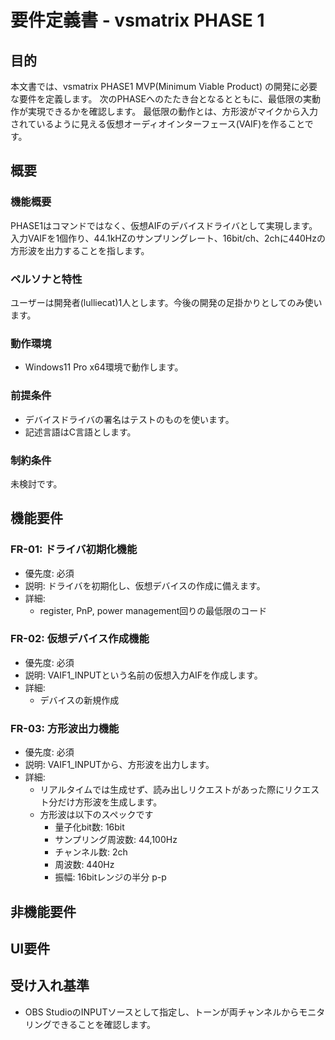 # 要件定義書 - vsmatrix PHASE 1

## 目的

本文書では、vsmatrix PHASE1 MVP(Minimum Viable Product) の開発に必要な要件を定義します。
次のPHASEへのたたき台となるとともに、最低限の実動作が実現できるかを確認します。
最低限の動作とは、方形波がマイクから入力されているように見える仮想オーディオインターフェース(VAIF)を作ることです。

## 概要
### 機能概要

PHASE1はコマンドではなく、仮想AIFのデバイスドライバとして実現します。
入力VAIFを1個作り、44.1kHZのサンプリングレート、16bit/ch、2chに440Hzの方形波を出力することを指します。

### ペルソナと特性

ユーザーは開発者(lulliecat)1人とします。今後の開発の足掛かりとしてのみ使います。

### 動作環境

- Windows11 Pro x64環境で動作します。

### 前提条件

- デバイスドライバの署名はテストのものを使います。
- 記述言語はC言語とします。

### 制約条件

未検討です。

## 機能要件

### FR-01: ドライバ初期化機能
- 優先度: 必須
- 説明: ドライバを初期化し、仮想デバイスの作成に備えます。
- 詳細:
  - register, PnP, power management回りの最低限のコード

### FR-02: 仮想デバイス作成機能
- 優先度: 必須
- 説明: VAIF1_INPUTという名前の仮想入力AIFを作成します。
- 詳細:
  - デバイスの新規作成

### FR-03: 方形波出力機能
- 優先度: 必須
- 説明: VAIF1_INPUTから、方形波を出力します。
- 詳細:
  - リアルタイムでは生成せず、読み出しリクエストがあった際にリクエスト分だけ方形波を生成します。
  - 方形波は以下のスペックです
    - 量子化bit数: 16bit
    - サンプリング周波数: 44,100Hz
    - チャンネル数: 2ch
    - 周波数: 440Hz
    - 振幅: 16bitレンジの半分 p-p

## 非機能要件

## UI要件

## 受け入れ基準

- OBS StudioのINPUTソースとして指定し、トーンが両チャンネルからモニタリングできることを確認します。
